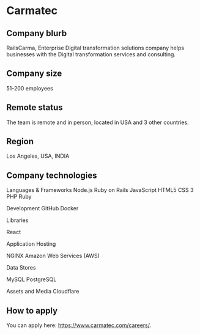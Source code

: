 # Carmatec

## Company blurb
RailsCarma, Enterprise Digital transformation solutions company helps businesses with the Digital transformation services and consulting.

## Company size

51-200 employees

## Remote status

The team is remote and in person, located in USA and 3 other countries.

## Region

Los Angeles, USA, INDIA

## Company technologies

Languages & Frameworks
Node.js
Ruby on Rails
JavaScript
HTML5
CSS 3
PHP
Ruby

Development
GitHub
Docker

Libraries

React

Application Hosting

NGINX
Amazon Web Services (AWS)

Data Stores

MySQL
PostgreSQL

Assets and Media
Cloudflare

## How to apply

You can apply here: https://www.carmatec.com/careers/.
